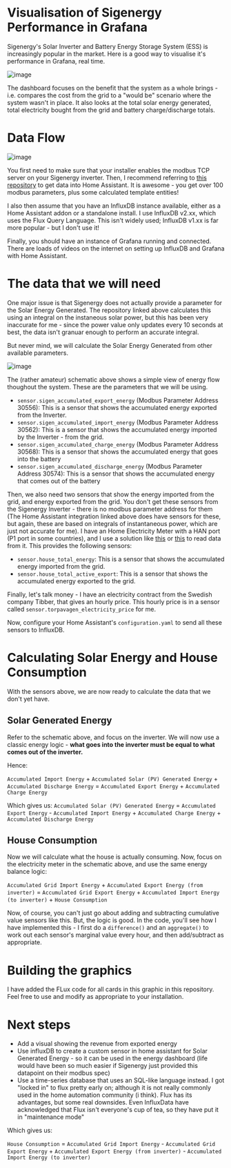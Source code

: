# Visualisation of Sigenergy Performance in Grafana
Sigenergy's Solar Inverter and Battery Energy Storage System (ESS) is increasingly popular in the market. Here is a good way to visualise it's performance in Grafana, real time. 

![image](https://github.com/user-attachments/assets/bc90773f-f1a0-4dc2-81e8-30e5e9921b73)

The dashboard focuses on the benefit that the system as a whole brings - i.e. compares the cost from the grid to a "would be" scenario where the system wasn't in place. It also looks at the total solar energy generated, total electricity bought from the grid and battery charge/discharge totals.

# Data Flow

![image](https://github.com/user-attachments/assets/174b649d-ea0a-4513-880a-a5bb16330b9d)

You first need to make sure that your installer enables the modbus TCP server on your Sigenergy inverter. Then, I recommend referring to [this repository](https://github.com/TypQxQ/Sigenergy-Home-Assistant-Integration) to get data into Home Assistant. It is awesome - you get over 100 modbus parameters, plus some calculated template entities!

I also then assume that you have an InfluxDB instance available, either as a Home Assistant addon or a standalone install. I use InfluxDB v2.xx, which uses the Flux Query Language. This isn't widely used; InfluxDB v1.xx is far more popular - but I don't use it! 

Finally, you should have an instance of Grafana running and connected. There are loads of videos on the internet on setting up InfluxDB and Grafana with Home Assistant. 

# The data that we will need

One major issue is that Sigenergy does not actually provide a parameter for the Solar Energy Generated. The repository linked above calculates this using an integral on the instaneous solar power, but this has been very inaccurate for me - since the power value only updates every 10 seconds at best, the data isn't granuar enough to perform an accurate integral. 

But never mind, we will calculate the Solar Energy Generated from other available parameters.

![image](https://github.com/user-attachments/assets/22ebc303-4ee6-40fe-bf4c-b8371d26d84a)

The (rather amateur) schematic above shows a simple view of energy flow thoughout the system. These are the parameters that we will be using.

- ```sensor.sigen_accumulated_export_energy``` (Modbus Parameter Address 30556): This is a sensor that shows the accumulated energy exported from the Inverter.
- ```sensor.sigen_accumulated_import_energy``` (Modbus Parameter Address 30562): This is a sensor that shows the accumulated energy imported by the Inverter - from the grid.
- ```sensor.sigen_accumulated_charge_energy``` (Modbus Parameter Address 30568): This is a sensor that shows the accumulated energy that goes into the battery
- ```sensor.sigen_accumulated_discharge_energy``` (Modbus Parameter Address 30574): This is a sensor that shows the accumulated energy that comes out of the battery

Then, we also need two sensors that show the energy imported from the grid, and energy exported from the grid. You don't get these sensors from the Sigenergy Inverter - there is no modbus parameter address for them (The Home Assistant integration linked above does have sensors for these, but again, these are based on integrals of instantaneous power, which are just not accurate for me). I have an Home Electricity Meter with a HAN port (P1 port in some countries), and I use a solution like [this](https://www.zuidwijk.com/product/slimmelezer-plus/) or [this](https://www.amsleser.no/) to read data from it. This provides the following sensors: 

- ```sensor.house_total_energy```: This is a sensor that shows the accumulated energy imported from the grid.
- ```sensor.house_total_active_export```: This is a sensor that shows the accumulated energy exported to the grid.

Finally, let's talk money - I have an electricity contract from the Swedish company Tibber, that gives an hourly price. This hourly price is in a sensor called ```sensor.torpavagen_electricity_price``` for me.

Now, configure your Home Assistant's ```configuration.yaml``` to send all these sensors to InfluxDB.

# Calculating Solar Energy and House Consumption

With the sensors above, we are now ready to calculate the data that we don't yet have.

## Solar Generated Energy

Refer to the schematic above, and focus on the inverter. We will now use a classic energy logic - **what goes into the inverter must be equal to what comes out of the inverter.**

Hence: 

```Accumulated Import Energy``` + ```Accumulated Solar (PV) Generated Energy``` + ```Accumulated Discharge Energy``` = ```Accumulated Export Energy``` + ```Accumulated Charge Energy```

Which gives us:
```Accumulated Solar (PV) Generated Energy``` = ```Accumulated Export Energy``` - ```Accumulated Import Energy``` + ```Accumulated Charge Energy``` + ```Accumulated Discharge Energy```

## House Consumption 

Now we will calculate what the house is actually consuming. Now, focus on the electricity meter in the schematic above, and use the same energy balance logic:

```Accumulated Grid Import Energy``` + ```Accumulated Export Energy (from inverter)``` = ```Accumulated Grid Export Energy``` + ```Accumulated Import Energy (to inverter)``` + ```House Consumption```

Now, of course, you can't just go about adding and subtracting cumulative value sensors like this. But, the logic is good. In the code, you'll see how I have implemented this - I first do a ```difference()``` and an ```aggregate()``` to work out each sensor's marginal value every hour, and then add/subtract as appropriate.

# Building the graphics
I have added the FLux code for all cards in this graphic in this repository. Feel free to use and modify as appropriate to your installation. 

# Next steps
- Add a visual showing the revenue from exported energy
- Use influxDB to create a custom sensor in home assistant for Solar Generated Energy - so it can be used in the energy dashboard (life would have been so much easier if Sigenergy just provided this datapoint on their modbus spec)
- Use a time-series database that uses an SQL-like language instead. I got "locked in" to flux pretty early on; although it is not really commonly used in the home automation community (i think). Flux has its advantages, but some real downsides. Even InfluxData have acknowledged that Flux isn't everyone's cup of tea, so they have put it in "maintenance mode"

Which gives us:

```House Consumption``` = ```Accumulated Grid Import Energy``` - ```Accumulated Grid Export Energy``` + ```Accumulated Export Energy (from inverter)``` - ```Accumulated Import Energy (to inverter)```
